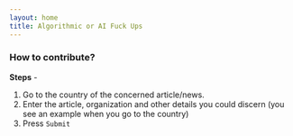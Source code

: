 ```yaml
---
layout: home
title: Algorithmic or AI Fuck Ups
---
```

### How to contribute?
**Steps** -
1. Go to the country of the concerned article/news.
2. Enter the article, organization and other details you could discern (you see an example when you go to the country)
3. Press `Submit`